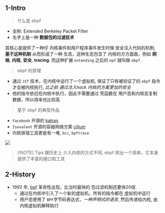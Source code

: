

## 1-Intro



> 什么是 ebpf


- 全称: Extended Berkeley Packet Filter
- 名字上是一种 **数据包的过滤技术**


其核心是提供了一种仔 内核事件和用户程序事件发生时候 安全注入代码的机制, **基于这种机制** 从而形成了一种 生态，这种生态包含了 内核的方方面面，例如 **网络**, **内核**, **安全**, **tracing**. 而这种扩展 `extending` 之后的 `epf` 就叫做 `ebpf` .



> ebpf 的原理

- 通过 `JIT` 技术，在内核中运行了一个虚拟机, 保证了只有被验证了的 `ebpf` 指令才会被内核执行, *比之前 通过注入hack 内核的方案更加的安全*
- 他的指令依旧在内核中执行，因此不需要通过 壳函数在 用户态和内核态复制数据，所以效率也比较高



> 基于 ebpf 的典型作品


- `Facebook` 开源的 [katran](https://github.com/facebookincubator/katran)
- `Isovalent` 开源的容器网络方案 [cilium](https://cilium.io/)
- 内核排错工具更是有一堆, `bcc`, `bpftrace`

![](https://static001.geekbang.org/resource/image/7d/53/7de332b0fd6dc10b757a660305a90153.png?wh=1500x769)



> [!NOTE] Tips
> 跟历史上 介入内核的方式不同, ebpf 突出一个简单，它本身提供了丰富的接口和工具


## 2-History


- 1992 年, [bpf](https://www.tcpdump.org/papers/bpf-usenix93.pdf) 革命性出现，比当时最快的 包过滤机制还要快20倍.
	- 通过在内核中引入了一个新的虚拟机，所有的指令都在 虚拟机中运行
	- 用户态使用了 `BPF`字节码表达式，*一种声明式的语言*, 然后传递给内核, 由内核虚拟机解释执行



